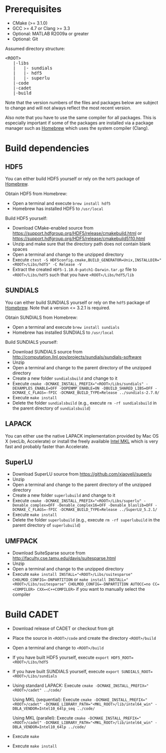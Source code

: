 # Prerequisites

* CMake (>= 3.1.0)
* GCC >= 4.7 or Clang >= 3.3
* Optional: MATLAB R2009a or greater
* Optional: Git

Assumed directory structure:

<pre>
&lt;ROOT&gt;
   |-libs
   |   |- sundials
   |   |- hdf5
   |   |- superlu
   |-code
   |-cadet
   |-build
</pre>

Note that the version numbers of the files and packages below are subject to change and will not always reflect the most recent version.

Also note that you have to use the same compiler for all packages. This is especially important if some of the packages are installed via a package manager such as [Homebrew](http://brew.sh/) which uses the system compiler (Clang).

# Build dependencies

## HDF5

You can either build HDF5 yourself or rely on the `hdf5` package of [Homebrew](http://brew.sh/).

Obtain HDF5 from Homebrew:
* Open a terminal and execute `brew install hdf5`
* Homebrew has installed HDF5 to `/usr/local`

Build HDF5 yourself:
* Download CMake-enabled source from https://support.hdfgroup.org/HDF5/release/cmakebuild.html or https://support.hdfgroup.org/HDF5/release/cmakebuild5110.html
* Unzip and make sure that the directory path does not contain blank spaces
* Open a terminal and change to the unzipped directory
* Execute `ctest -S HDF5config.cmake,BUILD_GENERATOR=Unix,INSTALLDIR="<ROOT>/Libs/hdf5" -C Release -V`
* Extract the created `HDF5-1.10.0-patch1-Darwin.tar.gz` file to `<ROOT>/Libs/hdf5` such that you have `<ROOT>/Libs/hdf5/lib`

## SUNDIALS

You can either build SUNDIALS yourself or rely on the `hdf5` package of [Homebrew](http://brew.sh/).
Note that a version <= 3.2.1 is required.

Obtain SUNDIALS from Homebrew:
* Open a terminal and execute `brew install sundials`
* Homebrew has installed SUNDIALS to `/usr/local`

Build SUNDIALS yourself:
* Download SUNDIALS source from http://computation.llnl.gov/projects/sundials/sundials-software
* Unzip
* Open a terminal and change to the parent directory of the unzipped directory
* Create a new folder `sundialsbuild` and change to it
* Execute `cmake -DCMAKE_INSTALL_PREFIX="<ROOT>/Libs/sundials" -DEXAMPLES_ENABLE=OFF -DOPENMP_ENABLE=ON -DBUILD_SHARED_LIBS=OFF -DCMAKE_C_FLAGS=-fPIC -DCMAKE_BUILD_TYPE=Release ../sundials-2.7.0/`
* Execute `make install`
* Delete the folder `sundialsbuild` (e.g., execute `rm -rf sundialsbuild` in the parent directory of `sundialsbuild`)

## LAPACK

You can either use the native LAPACK implementation provided by Mac OS X (vecLib, Accelerate) or install the freely available [Intel MKL](https://software.intel.com/sites/campaigns/nest/) which is very fast and probably faster than Accelerate.

## SuperLU

* Download SuperLU source from https://github.com/xiaoyeli/superlu
* Unzip
* Open a terminal and change to the parent directory of the unzipped directory
* Create a new folder `superlubuild` and change to it
* Execute `cmake -DCMAKE_INSTALL_PREFIX="<ROOT>/Libs/superlu" -Denable_complex=OFF -Denable_complex16=OFF -Denable_blaslib=OFF -DCMAKE_C_FLAGS=-fPIC -DCMAKE_BUILD_TYPE=Release ../SuperLU_5.2.1/`
* Execute `make install`
* Delete the folder `superlubuild` (e.g., execute `rm -rf superlubuild` in the parent directory of `superlubuild`)

## UMFPACK

* Download SuiteSparse source from http://faculty.cse.tamu.edu/davis/suitesparse.html
* Unzip
* Open a terminal and change to the unzipped directory
* Execute `make install INSTALL="<ROOT>/Libs/suitesparse" CHOLMOD_CONFIG=-DNPARTITION` or `make install INSTALL="<ROOT>/Libs/suitesparse" CHOLMOD_CONFIG=-DNPARTITION AUTOCC=no CC=<COMPILER> CXX=<C++COMPILER>` if you want to manually select the compiler

# Build CADET

* Download release of CADET or checkout from git
* Place the source in `<ROOT>/code` and create the directory `<ROOT>/build`
* Open a terminal and change to `<ROOT>/build`
* If you have built HDF5 yourself, execute `export HDF5_ROOT=<ROOT>/Libs/hdf5`
* If you have built SUNDIALS yourself, execute `export SUNDIALS_ROOT=<ROOT>/Libs/sundials`
* Using standard LAPACK: Execute `cmake -DCMAKE_INSTALL_PREFIX="<ROOT>/cadet" ../code/`
 
    Using MKL (sequential): Execute `cmake -DCMAKE_INSTALL_PREFIX="<ROOT>/cadet" -DCMAKE_LIBRARY_PATH="<MKL_ROOT>/lib/intel64_win" -DBLA_VENDOR=Intel10_64lp_seq ../code/`
 
    Using MKL (parallel): Execute `cmake -DCMAKE_INSTALL_PREFIX="<ROOT>/cadet" -DCMAKE_LIBRARY_PATH="<MKL_ROOT>/lib/intel64_win" -DBLA_VENDOR=Intel10_64lp ../code/`
* Execute `make`
* Execute `make install`

